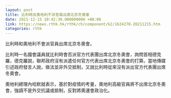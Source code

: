 ```yaml
---
layout: post
title: 比利時及奧地利不派官員出席北京冬奧會
date: 2021-12-15 10:42:30.000000000 +08:00
link: https://news.rthk.hk/rthk/ch/component/k2/1624278-20211215.htm
categories: rthk
---
```


比利時和奧地利不會派官員出席北京冬奧會。

比利時一名國會議員就比利時會否派官方代表團出席北京冬奧會，詢問首相德克羅，德克羅說，聯邦政府沒有派遣任何官方代表出席北京冬奧會的打算。當地傳媒引述政府發言人說，做法並非外交抵制，又說比利時從來沒有派出官方代表團出席冬奧會。

奧地利總理內哈默就表示，基於對疫情的考量，奧地利高級官員將不出席北京冬奧會，強調不是外交抗議或抵制，反對將奧運會政治化。
